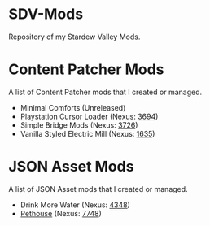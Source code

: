 # SDV-Mods
Repository of my Stardew Valley Mods.

# Content Patcher Mods
A list of Content Patcher mods that I created or managed.
* Minimal Comforts (Unreleased)
* Playstation Cursor Loader (Nexus: [3694](https://www.nexusmods.com/stardewvalley/mods/3694))
* Simple Bridge Mods (Nexus: [3726](https://www.nexusmods.com/stardewvalley/mods/3726)) 
* Vanilla Styled Electric Mill (Nexus: [1635](https://www.nexusmods.com/stardewvalley/mods/1635))

# JSON Asset Mods
A list of JSON Asset mods that I created or managed.
* Drink More Water (Nexus: [4348](https://www.nexusmods.com/stardewvalley/mods/4384))
* [Pethouse](https://github.com/Warilized/SDV-Mods/tree/main/%5BJA-CP%5D%20Pethouse) (Nexus: [7748](https://www.nexusmods.com/stardewvalley/mods/7748))
